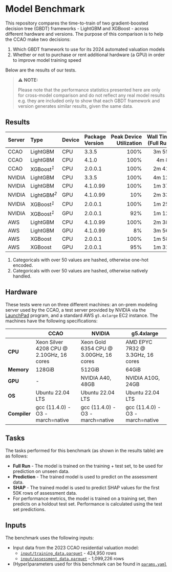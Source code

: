 Model Benchmark
================

This repository compares the time-to-train of two gradient-boosted
decision tree (GBDT) frameworks - LightGBM and XGBoost - across
different hardware and versions. The purpose of this comparison is to
help the CCAO make two decisions:

1.  Which GBDT framework to use for its 2024 automated valuation models
2.  Whether or not to purchase or rent additional hardware (a GPU) in
    order to improve model training speed

Below are the results of our tests.

> :warning: **NOTE:**
>
> Please note that the performance statistics presented here are only
> for cross-model comparison and do not reflect any real model results
> e.g. they are included only to show that each GBDT framework and
> version generates similar results, given the same data.

## Results

| Server | Type                                                                                                                         | Device | Package Version | Peak Device Utilization | Wall Time (Full Run) | Wall Time (Prediction) | Wall Time (SHAP) | RMSE      | MAE      | MAPE   | R2    | COD    | PRD   | PRB    | MKI   |
|:-------|:-----------------------------------------------------------------------------------------------------------------------------|:-------|:----------------|------------------------:|---------------------:|-----------------------:|-----------------:|:----------|:---------|:-------|:------|:-------|:------|:-------|:------|
| CCAO   | LightGBM                                                                                                                     | CPU    | 3.3.5           |                    100% |               3m 55s |                  1m 5s |        2h 1m 38s | \$130,989 | \$74,124 | 26.97% | 0.883 | 27.634 | 1.140 | −0.225 | 0.851 |
| CCAO   | LightGBM                                                                                                                     | CPU    | 4.1.0           |                    100% |                4m 8s |                  1m 4s |        2h 1m 48s | \$130,989 | \$74,124 | 26.97% | 0.883 | 27.634 | 1.140 | −0.225 | 0.851 |
| CCAO   | XGBoost<span class="gt_footnote_marks" style="white-space:nowrap;font-style:italic;font-weight:normal;"><sup>1</sup></span>  | CPU    | 2.0.0.1         |                    100% |               2m 41s |                    12s |           2m 14s | \$126,389 | \$74,129 | 26.76% | 0.885 | 27.458 | 1.130 | −0.212 | 0.866 |
| NVIDIA | LightGBM                                                                                                                     | CPU    | 3.3.5           |                    100% |               4m 12s |                     9s |           19m 5s | \$130,989 | \$74,124 | 26.97% | 0.883 | 27.634 | 1.140 | −0.225 | 0.851 |
| NVIDIA | LightGBM                                                                                                                     | CPU    | 4.1.0.99        |                    100% |               1m 37s |                    17s |          19m 44s | \$130,989 | \$74,124 | 26.97% | 0.883 | 27.634 | 1.140 | −0.225 | 0.851 |
| NVIDIA | LightGBM<span class="gt_footnote_marks" style="white-space:nowrap;font-style:italic;font-weight:normal;"><sup>2</sup></span> | GPU    | 4.1.0.99        |                     10% |               2m 33s |                    19s |          19m 39s | \$130,541 | \$74,282 | 27.23% | 0.884 | 27.903 | 1.143 | −0.230 | 0.847 |
| NVIDIA | XGBoost<span class="gt_footnote_marks" style="white-space:nowrap;font-style:italic;font-weight:normal;"><sup>1</sup></span>  | CPU    | 2.0.0.1         |                    100% |               1m 25s |                     5s |              52s | \$126,894 | \$74,191 | 26.83% | 0.884 | 27.552 | 1.130 | −0.210 | 0.868 |
| NVIDIA | XGBoost<span class="gt_footnote_marks" style="white-space:nowrap;font-style:italic;font-weight:normal;"><sup>1</sup></span>  | GPU    | 2.0.0.1         |                     92% |               1m 12s |                    13s |               5s | \$126,952 | \$74,124 | 26.78% | 0.885 | 27.515 | 1.130 | −0.213 | 0.867 |
| AWS    | LightGBM                                                                                                                     | CPU    | 4.1.0.99        |                    100% |               2m 38s |                  1m 1s |       1h 45m 59s | \$130,989 | \$74,124 | 26.97% | 0.883 | 27.634 | 1.140 | −0.225 | 0.851 |
| AWS    | LightGBM                                                                                                                     | GPU    | 4.1.0.99        |                      8% |               3m 56s |                 1m 10s |       1h 47m 19s | \$130,632 | \$74,210 | 27.18% | 0.884 | 27.866 | 1.143 | −0.230 | 0.847 |
| AWS    | XGBoost                                                                                                                      | CPU    | 2.0.0.1         |                    100% |               1m 58s |                    11s |           1m 31s | \$125,867 | \$73,899 | 26.79% | 0.886 | 27.510 | 1.130 | −0.212 | 0.869 |
| AWS    | XGBoost                                                                                                                      | GPU    | 2.0.0.1         |                     95% |               1m 31s |                    17s |               6s | \$126,679 | \$74,002 | 26.80% | 0.885 | 27.523 | 1.130 | −0.210 | 0.867 |

1.  Categoricals with over 50 values are hashed, otherwise one-hot
    encoded.
2.  Categoricals with over 50 values are hashed, otherwise natively
    handled.

## Hardware

These tests were run on three different machines: an on-prem modeling
server used by the CCAO, a test server provided by NVIDIA via the
[LaunchPad](https://www.nvidia.com/en-us/launchpad/) program, and a
standard AWS `g5.4xlarge` EC2 instance. The machines have the following
specifications:

|              | CCAO                                     | NVIDIA                                 | g5.4xlarge                       |
|--------------|------------------------------------------|----------------------------------------|----------------------------------|
| **CPU**      | Xeon Silver 4208 CPU @ 2.10GHz, 16 cores | Xeon Gold 6354 CPU @ 3.00GHz, 16 cores | AMD EPYC 7R32 @ 3.3GHz, 16 cores |
| **Memory**   | 128GiB                                   | 512GiB                                 | 64GiB                            |
| **GPU**      | \-                                       | NVIDIA A40, 48GB                       | NVIDIA A10G, 24GB                |
| **OS**       | Ubuntu 22.04 LTS                         | Ubuntu 22.04 LTS                       | Ubuntu 22.04 LTS                 |
| **Compiler** | gcc (11.4.0) -O3 -march=native           | gcc (11.4.0) -O3 -march=native         | gcc (11.4.0) -O3 -march=native   |

## Tasks

The tasks performed for this benchmark (as shown in the results table)
are as follows:

- **Full Run** - The model is trained on the training + test set, to be
  used for prediction on unseen data.
- **Prediction** - The trained model is used to predict on the
  assessment data.
- **SHAP** - The trained model is used to predict SHAP values for the
  first 50K rows of assessment data.
- For performance metrics, the model is trained on a training set, then
  predicts on a holdout test set. Performance is calculated using the
  test set predictions.

## Inputs

The benchmark uses the following inputs:

- Input data from the 2023 CCAO residential valuation model:
  - [`input/training_data.parquet`](https://ccao-data-public-us-east-1.s3.amazonaws.com/models/inputs/res/2023/training_data.parquet) -
    424,950 rows
  - [`input/assessment_data.parquet`](https://ccao-data-public-us-east-1.s3.amazonaws.com/models/inputs/res/2023/assessment_data.parquet) -
    1,099,226 rows
- (Hyper)parameters used for this benchmark can be found in
  [`params.yaml`](./params.yaml)

